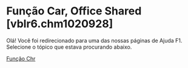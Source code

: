 
# Função Car, Office Shared [vblr6.chm1020928]

Olá! Você foi redirecionado para uma das nossas páginas de Ajuda F1. Selecione o tópico que estava procurando abaixo.

[Função Chr](http://msdn.microsoft.com/library/a9dc96ec-4719-8d24-144b-61d45fa58fe5%28Office.15%29.aspx)
